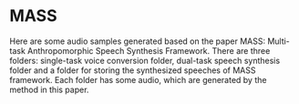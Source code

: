 # MASS
Here are some audio samples generated based on the paper MASS: Multi-task Anthropomorphic Speech Synthesis Framework. There are three folders: single-task voice conversion folder, dual-task speech synthesis folder and a folder for storing the synthesized speeches of MASS framework. Each folder has some audio, which are generated by the method in this paper. 
